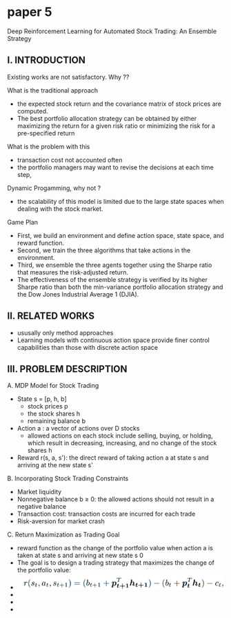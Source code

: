 # paper 5 

Deep Reinforcement Learning for Automated
Stock Trading: An Ensemble Strategy


## I. INTRODUCTION

Existing works are not satisfactory. Why ??

What is the traditional approach
* the expected stock return and the covariance matrix of stock
prices are computed.
* The best portfolio allocation
strategy can be obtained by either maximizing the return for
a given risk ratio or minimizing the risk for a pre-specified
return


What is the problem with this
* transaction cost not accounted often
* the portfolio managers may want to revise the decisions at each time step, 


Dynamic Progamming, why not ?
* the scalability of this model is limited due to the large state spaces when dealing with the stock market.


Game Plan
* First, we build an environment and define
action space, state space, and reward function.
* Second, we train the three algorithms that take actions in the environment. 
* Third, we ensemble the three agents together using
the Sharpe ratio that measures the risk-adjusted return. 
* The effectiveness of the ensemble strategy is verified by its
higher Sharpe ratio than both the min-variance portfolio
allocation strategy and the Dow Jones Industrial Average 1
(DJIA).


## II. RELATED WORKS
* ususally only method approaches
* Learning models with continuous action space provide finer control capabilities than those with discrete action space

## III. PROBLEM DESCRIPTION

A. MDP Model for Stock Trading
* State s = [p, h, b]
    * stock prices p 
    * the stock shares h
    * remaining balance b 
* Action a : a vector of actions over D stocks
    * allowed actions on each stock include selling, buying, 
    or holding, which result in decreasing, increasing, and
    no change of the stock shares h
* Reward r(s, a, s'): the direct reward of taking action
a at state s and arriving at the new state s'

B. Incorporating Stock Trading Constraints
* Market liquidity
* Nonnegative balance b ≥ 0: the allowed actions should
not result in a negative balance
* Transaction cost: transaction costs are incurred for
each trade
* Risk-aversion for market crash

C. Return Maximization as Trading Goal
* reward function as the change of the portfolio value when action a is taken at state s and arriving at new state s
0
* The goal is to design a trading strategy that maximizes the change of the portfolio value:
* ![](./assets/p5_p1.png)
* 
* 
* 








